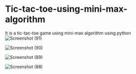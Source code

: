 # Tic-tac-toe-using-mini-max-algorithm
It is a tic-tac-toe game using mini-max algorithm using python
![Screenshot (91)](https://user-images.githubusercontent.com/60617403/181596463-264f3b73-a4c1-4f82-a407-16e1da52bcff.png)


![Screenshot (90)](https://user-images.githubusercontent.com/60617403/181596474-f79b1015-11d5-4104-b58b-d77c6a326282.png)


![Screenshot (89)](https://user-images.githubusercontent.com/60617403/181596485-934c2079-6da1-424e-b5ff-a6b74c46ad2c.png)


![Screenshot (88)](https://user-images.githubusercontent.com/60617403/181596488-60f1b5ec-781c-4890-b4e5-363cb387fb0f.png)
